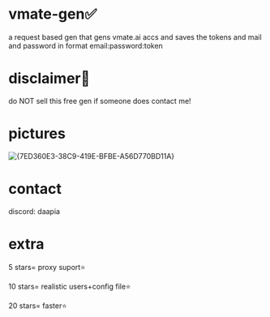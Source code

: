 # vmate-gen✅
a request based gen that gens vmate.ai accs and saves the tokens and mail and password in format email:password:token






# disclaimer📕

do NOT sell this free gen
if someone does contact me!


# pictures
![{7ED360E3-38C9-419E-BFBE-A56D770BD11A}](https://github.com/user-attachments/assets/b553ee5e-522e-403a-ac8a-8a2a9ed8dc1f)




# contact
discord: daapia



# extra
5 stars= proxy suport⭐

10 stars= realistic users+config file⭐

20 stars= faster⭐
